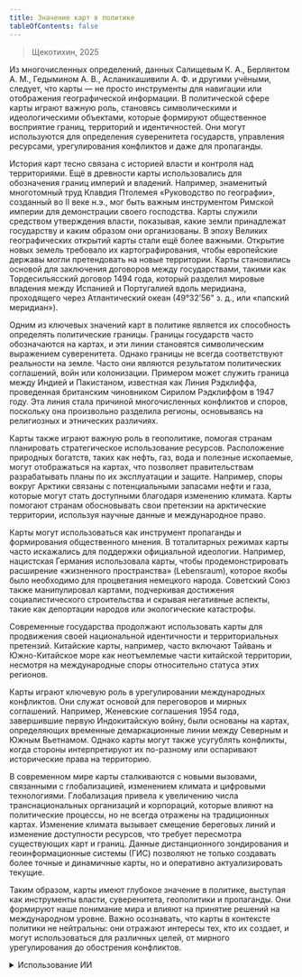 ```yaml
---
title: Значение карт в политике
tableOfContents: false
---
```


> Щекотихин, 2025

Из многочисленных определений, данных Салищевым К. А., Берлянтом А. М., Гедымином А. В., Асланикашивили А. Ф. и другими учёными, следует, что карты — не просто инструменты для навигации или отображения географической информации. В политической сфере карты играют важную роль, становясь символическими и идеологическими объектами, которые формируют общественное восприятие границ, территорий и идентичностей. Они могут используются для определения суверенитета государств, управления ресурсами, урегулирования конфликтов и даже для пропаганды.

История карт тесно связана с историей власти и контроля над территориями. Ещё в древности карты использовались для обозначения границ империй и владений. Например, знаменитый многотомный труд Клавдия Птолемея «Руководство по географии», созданный во II веке н.э., мог быть важным инструментом Римской империи для демонстрации своего господства. Карты служили средством утверждения власти, показывая, какие земли принадлежат государству и каким образом они организованы. В эпоху Великих географических открытий карты стали ещё более важными. Открытие новых земель требовало их картографирования, чтобы европейские державы могли претендовать на новые территории. Карты становились основой для заключения договоров между государствами, такими как Тордесильясский договор 1494 года, который разделил мировые владения между Испанией и Португалией вдоль меридиана, проходящего через Атлантический океан (49°32’56" з. д., или «папский меридиан»).

Одним из ключевых значений карт в политике является их способность определять политические границы. Границы государств часто обозначаются на картах, и эти линии становятся символическим выражением суверенитета. Однако границы не всегда соответствуют реальности на земле. Часто они являются результатом политических соглашений, войн или колонизации. Примером может служить граница между Индией и Пакистаном, известная как Линия Рэдклиффа, проведенная британским чиновником Сирилом Рэдклиффом в 1947 году. Эта линия стала причиной многочисленных конфликтов и споров, поскольку она произвольно разделила регионы, основываясь на религиозных и этнических различиях.

Карты также играют важную роль в геополитике, помогая странам планировать стратегическое использование ресурсов. Расположение природных богатств, таких как нефть, газ, вода и полезные ископаемые, могут отображаться на картах, что позволяет правительствам разрабатывать планы по их эксплуатации и защите. Например, споры вокруг Арктики связаны с потенциальными запасами нефти и газа, которые могут стать доступными благодаря изменению климата. Карты помогают странам обосновывать свои претензии на арктические территории, используя научные данные и международное право.

Карты могут использоваться как инструмент пропаганды и формирования общественного мнения. В тоталитарных режимах карты часто искажались для поддержки официальной идеологии. Например, нацистская Германия использовала карты, чтобы продемонстрировать расширение «жизненного пространства» (Lebensraum), которое якобы было необходимо для процветания немецкого народа. Советский Союз также манипулировал картами, подчеркивая достижения социалистического строительства и скрывая негативные аспекты, такие как депортации народов или экологические катастрофы.

Современные государства продолжают использовать карты для продвижения своей национальной идентичности и территориальных претензий. Китайские карты, например, часто включают Тайвань и Южно-Китайское море как неотъемлемые части китайской территории, несмотря на международные споры относительно статуса этих регионов.

Карты играют ключевую роль в урегулировании международных конфликтов. Они служат основой для переговоров и мирных соглашений. Например, Женевские соглашения 1954 года, завершившие первую Индокитайскую войну, были основаны на картах, определяющих временные демаркационные линии между Северным и Южным Вьетнамом. Однако карты могут также усугублять конфликты, когда стороны интерпретируют их по-разному или оспаривают исторические права на территорию.

В современном мире карты сталкиваются с новыми вызовами, связанными с глобализацией, изменением климата и цифровыми технологиями. Глобализация привела к увеличению числа транснациональных организаций и корпораций, которые влияют на политические процессы, но не всегда отражены на традиционных картах. Изменение климата вызывает смещение береговых линий и изменение доступности ресурсов, что требует пересмотра существующих карт и границ. Данные дистанционного зондирования и геоинформационные системы (ГИС) позволяют не только создавать более точные и динамичные карты, но и оперативно актуализировать текущие.

Таким образом, карты имеют глубокое значение в политике, выступая как инструменты власти, суверенитета, геополитики и пропаганды. Они формируют наше понимание мира и влияют на принятие решений на международном уровне. Важно осознавать, что карты в контексте политики не нейтральны: они отражают интересы тех, кто их создает, и могут использоваться для различных целей, от мирного урегулирования до обострения конфликтов.

<details>
<summary>Использование ИИ</summary>

Был использован GigaChat версии февраля 2025-го года с двумя последующими итерациями верификации информации.

</details>

